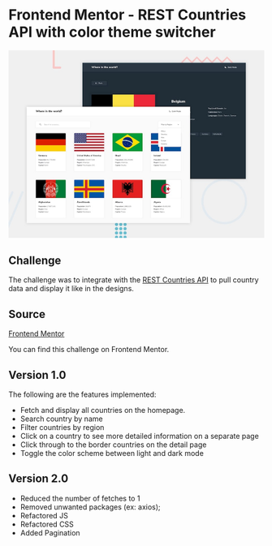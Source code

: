 # Frontend Mentor - REST Countries API with color theme switcher

![Design preview for the REST Countries API with color theme switcher coding challenge](./design/desktop-preview.jpg)

## Challenge

The challenge was to integrate with the [REST Countries API](https://restcountries.eu) to pull country data and display it like in the designs.

## Source

[Frontend Mentor](https://www.frontendmentor.io)

You can find this challenge on Frontend Mentor.


## Version 1.0
The following are the features implemented:
- Fetch and display all countries on the homepage.
- Search country by name
- Filter countries by region
- Click on a country to see more detailed information on a separate page
- Click through to the border countries on the detail page
- Toggle the color scheme between light and dark mode

## Version 2.0
- Reduced the number of fetches to 1
- Removed unwanted packages (ex: axios);
- Refactored JS
- Refactored CSS
- Added Pagination